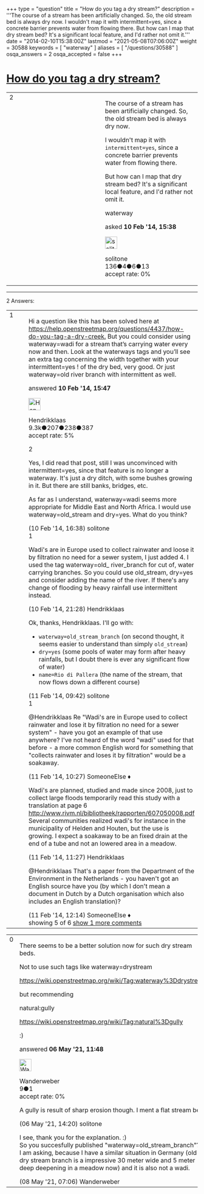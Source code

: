 +++
type = "question"
title = "How do you tag a dry stream?"
description = '''The course of a stream has been artificially changed. So, the old stream bed is always dry now.  I wouldn&#x27;t map it with intermittent=yes, since a concrete barrier prevents water from flowing there.  But how can I map that dry stream bed? It&#x27;s a significant local feature, and I&#x27;d rather not omit it.'''
date = "2014-02-10T15:38:00Z"
lastmod = "2021-05-08T07:06:00Z"
weight = 30588
keywords = [ "waterway" ]
aliases = [ "/questions/30588" ]
osqa_answers = 2
osqa_accepted = false
+++

<div class="headNormal">

# [How do you tag a dry stream?](/questions/30588/how-do-you-tag-a-dry-stream)

</div>

<div id="main-body">

<div id="askform">

<table id="question-table" style="width:100%;">
<colgroup>
<col style="width: 50%" />
<col style="width: 50%" />
</colgroup>
<tbody>
<tr>
<td style="width: 30px; vertical-align: top"><div class="vote-buttons">
<span id="post-30588-upvote" class="ajax-command post-vote up" rel="nofollow" title="I like this post (click again to cancel)"> </span>
<div id="post-30588-score" class="post-score" title="current number of votes">
2
</div>
<span id="post-30588-downvote" class="ajax-command post-vote down" rel="nofollow" title="I dont like this post (click again to cancel)"> </span> <span id="favorite-mark" class="ajax-command favorite-mark" rel="nofollow" title="mark/unmark this question as favorite (click again to cancel)"> </span>
<div id="favorite-count" class="favorite-count">
&#10;</div>
</div></td>
<td><div id="item-right">
<div class="question-body">
<p>The course of a stream has been artificially changed. So, the old stream bed is always dry now.</p>
<p>I wouldn't map it with <code>intermittent=yes</code>, since a concrete barrier prevents water from flowing there.</p>
<p>But how can I map that dry stream bed? It's a significant local feature, and I'd rather not omit it.</p>
</div>
<div id="question-tags" class="tags-container tags">
<span class="post-tag tag-link-waterway" rel="tag" title="see questions tagged &#39;waterway&#39;">waterway</span>
</div>
<div id="question-controls" class="post-controls">
&#10;</div>
<div class="post-update-info-container">
<div class="post-update-info post-update-info-user">
<p>asked <strong>10 Feb '14, 15:38</strong></p>
<img src="https://secure.gravatar.com/avatar/564aee7e2e86726a546a6729852ae5eb?s=32&amp;d=identicon&amp;r=g" class="gravatar" width="32" height="32" alt="solitone&#39;s gravatar image" />
<p><span>solitone</span><br />
<span class="score" title="136 reputation points">136</span><span title="4 badges"><span class="badge1">●</span><span class="badgecount">4</span></span><span title="6 badges"><span class="silver">●</span><span class="badgecount">6</span></span><span title="13 badges"><span class="bronze">●</span><span class="badgecount">13</span></span><br />
<span class="accept_rate" title="Rate of the user&#39;s accepted answers">accept rate:</span> <span title="solitone has no accepted answers">0%</span></p>
</div>
</div>
<div id="comments-container-30588" class="comments-container">
&#10;</div>
<div id="comment-tools-30588" class="comment-tools">
&#10;</div>
<div class="clear">
&#10;</div>
<div id="comment-30588-form-container" class="comment-form-container">
&#10;</div>
<div class="clear">
&#10;</div>
</div></td>
</tr>
</tbody>
</table>

------------------------------------------------------------------------

<div class="tabBar">

<span id="sort-top"></span>

<div class="headQuestions">

2 Answers:

</div>

</div>

<span id="30590"></span>

<div id="answer-container-30590" class="answer">

<table style="width:100%;">
<colgroup>
<col style="width: 50%" />
<col style="width: 50%" />
</colgroup>
<tbody>
<tr>
<td style="width: 30px; vertical-align: top"><div class="vote-buttons">
<span id="post-30590-upvote" class="ajax-command post-vote up" rel="nofollow" title="I like this post (click again to cancel)"> </span>
<div id="post-30590-score" class="post-score" title="current number of votes">
1
</div>
<span id="post-30590-downvote" class="ajax-command post-vote down" rel="nofollow" title="I dont like this post (click again to cancel)"> </span>
</div></td>
<td><div class="item-right">
<div class="answer-body">
<p>Hi a question like this has been solved here at <a href="/questions/4437/how-do-you-tag-a-dry-creek.">https://help.openstreetmap.org/questions/4437/how-do-you-tag-a-dry-creek.</a> But you could consider using waterway=wadi for a stream that’s carrying water every now and then. Look at the waterways tags and you’ll see an extra tag concerning the width together with your intermittent=yes ! of the dry bed, very good. Or just waterway=old river branch with intermittent as well.</p>
</div>
<div class="answer-controls post-controls">
&#10;</div>
<div class="post-update-info-container">
<div class="post-update-info post-update-info-user">
<p>answered <strong>10 Feb '14, 15:47</strong></p>
<img src="https://secure.gravatar.com/avatar/742e93034cd38ad243f7ab26f350b659?s=32&amp;d=identicon&amp;r=g" class="gravatar" width="32" height="32" alt="Hendrikklaas&#39;s gravatar image" />
<p><span>Hendrikklaas</span><br />
<span class="score" title="9286 reputation points"><span>9.3k</span></span><span title="207 badges"><span class="badge1">●</span><span class="badgecount">207</span></span><span title="238 badges"><span class="silver">●</span><span class="badgecount">238</span></span><span title="387 badges"><span class="bronze">●</span><span class="badgecount">387</span></span><br />
<span class="accept_rate" title="Rate of the user&#39;s accepted answers">accept rate:</span> <span title="Hendrikklaas has 39 accepted answers">5%</span></p>
</div>
</div>
<div id="comments-container-30590" class="comments-container">
<span id="30591"></span>
<div id="comment-30591" class="comment">
<div id="post-30591-score" class="comment-score">
2
</div>
<div class="comment-text">
<p>Yes, I did read that post, still I was unconvinced with intermittent=yes, since that feature is no longer a waterway. It's just a dry ditch, with some bushes growing in it. But there are still banks, bridges, etc.</p>
<p>As far as I understand, waterway=wadi seems more appropriate for Middle East and North Africa. I would use waterway=old_stream and dry=yes. What do you think?</p>
</div>
<div id="comment-30591-info" class="comment-info">
<span class="comment-age">(10 Feb '14, 16:38)</span> <span class="comment-user userinfo">solitone</span>
</div>
</div>
<span id="30600"></span>
<div id="comment-30600" class="comment">
<div id="post-30600-score" class="comment-score">
1
</div>
<div class="comment-text">
<p>Wadi's are in Europe used to collect rainwater and loose it by filtration no need for a sewer system, I just added 4. I used the tag waterway=old_ river_branch for cut of, water carrying branches. So you could use old_stream, dry=yes and consider adding the name of the river. If there's any change of flooding by heavy rainfall use intermittent instead.</p>
</div>
<div id="comment-30600-info" class="comment-info">
<span class="comment-age">(10 Feb '14, 21:28)</span> <span class="comment-user userinfo">Hendrikklaas</span>
</div>
</div>
<span id="30620"></span>
<div id="comment-30620" class="comment">
<div id="post-30620-score" class="comment-score">
&#10;</div>
<div class="comment-text">
<p>Ok, thanks, Hendrikklaas. I'll go with:</p>
<ul>
<li><code>waterway=old_stream_branch</code> (on second thought, it seems easier to understand than simply <code>old_stream</code>)</li>
<li><code>dry=yes</code> (some pools of water may form after heavy rainfalls, but I doubt there is ever any significant flow of water)</li>
<li><code>name=Rio di Pallera</code> (the name of the stream, that now flows down a different course)</li>
</ul>
</div>
<div id="comment-30620-info" class="comment-info">
<span class="comment-age">(11 Feb '14, 09:42)</span> <span class="comment-user userinfo">solitone</span>
</div>
</div>
<span id="30625"></span>
<div id="comment-30625" class="comment">
<div id="post-30625-score" class="comment-score">
1
</div>
<div class="comment-text">
<p><span>@Hendrikklaas</span> Re "Wadi's are in Europe used to collect rainwater and lose it by filtration no need for a sewer system" - have you got an example of that use anywhere? I've not heard of the word "wadi" used for that before - a more common English word for something that "collects rainwater and loses it by filtration" would be a soakaway.</p>
</div>
<div id="comment-30625-info" class="comment-info">
<span class="comment-age">(11 Feb '14, 10:27)</span> <span class="comment-user userinfo">SomeoneElse ♦</span>
</div>
</div>
<span id="30627"></span>
<div id="comment-30627" class="comment">
<div id="post-30627-score" class="comment-score">
&#10;</div>
<div class="comment-text">
<p>Wadi's are planned, studied and made since 2008, just to collect large floods temporarily read this study with a translation at page 6 <a href="http://www.rivm.nl/bibliotheek/rapporten/607050008.pdf">http://www.rivm.nl/bibliotheek/rapporten/607050008.pdf</a> Several communities realized wadi's for instance in the municipality of Helden and Houten, but the use is growing. I expect a soakaway to be an fixed drain at the end of a tube and not an lowered area in a meadow.</p>
</div>
<div id="comment-30627-info" class="comment-info">
<span class="comment-age">(11 Feb '14, 11:27)</span> <span class="comment-user userinfo">Hendrikklaas</span>
</div>
</div>
<span id="30630"></span>
<div id="comment-30630" class="comment not_top_scorer">
<div id="post-30630-score" class="comment-score">
&#10;</div>
<div class="comment-text">
<p><span>@Hendrikklaas</span> That's a paper from the Department of the Environment in the Netherlands - you haven't got an English source have you (by which I don't mean a document in Dutch by a Dutch organisation which also includes an English translation)?</p>
</div>
<div id="comment-30630-info" class="comment-info">
<span class="comment-age">(11 Feb '14, 12:14)</span> <span class="comment-user userinfo">SomeoneElse ♦</span>
</div>
</div>
</div>
<div id="comment-tools-30590" class="comment-tools">
<span class="comments-showing"> showing 5 of 6 </span> <a href="#" class="show-all-comments-link">show 1 more comments</a>
</div>
<div class="clear">
&#10;</div>
<div id="comment-30590-form-container" class="comment-form-container">
&#10;</div>
<div class="clear">
&#10;</div>
</div></td>
</tr>
</tbody>
</table>

</div>

<span id="80023"></span>

<div id="answer-container-80023" class="answer">

<table style="width:100%;">
<colgroup>
<col style="width: 50%" />
<col style="width: 50%" />
</colgroup>
<tbody>
<tr>
<td style="width: 30px; vertical-align: top"><div class="vote-buttons">
<span id="post-80023-upvote" class="ajax-command post-vote up" rel="nofollow" title="I like this post (click again to cancel)"> </span>
<div id="post-80023-score" class="post-score" title="current number of votes">
0
</div>
<span id="post-80023-downvote" class="ajax-command post-vote down" rel="nofollow" title="I dont like this post (click again to cancel)"> </span>
</div></td>
<td><div class="item-right">
<div class="answer-body">
<p>There seems to be a better solution now for such dry stream beds.</p>
<p>Not to use such tags like waterway=drystream</p>
<p><a href="https://wiki.openstreetmap.org/wiki/Tag:waterway%3Ddrystream">https://wiki.openstreetmap.org/wiki/Tag:waterway%3Ddrystream</a></p>
<p>but recommending</p>
<p>natural:gully</p>
<p><a href="https://wiki.openstreetmap.org/wiki/Tag:natural%3Dgully">https://wiki.openstreetmap.org/wiki/Tag:natural%3Dgully</a></p>
<p>:)</p>
</div>
<div class="answer-controls post-controls">
&#10;</div>
<div class="post-update-info-container">
<div class="post-update-info post-update-info-user">
<p>answered <strong>06 May '21, 11:48</strong></p>
<img src="https://secure.gravatar.com/avatar/52a7dde742ee7a80e92dea4b600915b8?s=32&amp;d=identicon&amp;r=g" class="gravatar" width="32" height="32" alt="Wanderweber&#39;s gravatar image" />
<p><span>Wanderweber</span><br />
<span class="score" title="9 reputation points">9</span><span title="1 badges"><span class="bronze">●</span><span class="badgecount">1</span></span><br />
<span class="accept_rate" title="Rate of the user&#39;s accepted answers">accept rate:</span> <span title="Wanderweber has no accepted answers">0%</span></p>
</div>
</div>
<div id="comments-container-80023" class="comments-container">
<span id="80032"></span>
<div id="comment-80032" class="comment">
<div id="post-80032-score" class="comment-score">
&#10;</div>
<div class="comment-text">
<p>A gully is result of sharp erosion though. I ment a flat stream bed.</p>
</div>
<div id="comment-80032-info" class="comment-info">
<span class="comment-age">(06 May '21, 14:20)</span> <span class="comment-user userinfo">solitone</span>
</div>
</div>
<span id="80063"></span>
<div id="comment-80063" class="comment">
<div id="post-80063-score" class="comment-score">
&#10;</div>
<div class="comment-text">
<p>I see, thank you for the explanation. :)<br />
So you succesfully published "waterway=old_stream_branch"?<br />
I am asking, because I have a similar situation in Germany (old dry stream branch is a impressive 30 meter wide and 5 meter deep deepening in a meadow now) and it is also not a wadi.</p>
</div>
<div id="comment-80063-info" class="comment-info">
<span class="comment-age">(08 May '21, 07:06)</span> <span class="comment-user userinfo">Wanderweber</span>
</div>
</div>
</div>
<div id="comment-tools-80023" class="comment-tools">
&#10;</div>
<div class="clear">
&#10;</div>
<div id="comment-80023-form-container" class="comment-form-container">
&#10;</div>
<div class="clear">
&#10;</div>
</div></td>
</tr>
</tbody>
</table>

</div>

<div class="paginator-container-left">

</div>

</div>

</div>

